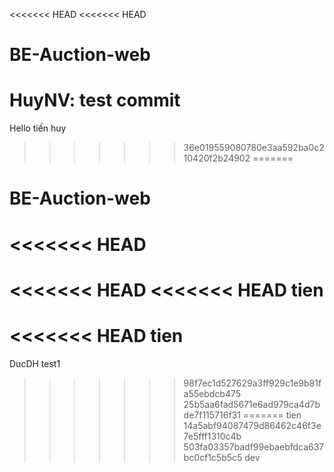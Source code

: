 <<<<<<< HEAD
<<<<<<< HEAD
# BE-Auction-web

HuyNV: test commit
=======
Hello tiến huy
>>>>>>> 36e019559080780e3aa592ba0c210420f2b24902
=======
# BE-Auction-web
<<<<<<< HEAD
=======

<<<<<<< HEAD
<<<<<<< HEAD
tien
=======
<<<<<<< HEAD
tien
=======
DucDH test1
>>>>>>> 98f7ec1d527629a3ff929c1e9b81fa55ebdcb475
>>>>>>> 25b5aa6fad5671e6ad979ca4d7bde7f115716f31
=======
tien
>>>>>>> 14a5abf94087479d86462c46f3e7e5fff1310c4b
>>>>>>> 503fa03357badf99ebaebfdca637bc0cf1c5b5c5
>>>>>>> dev
